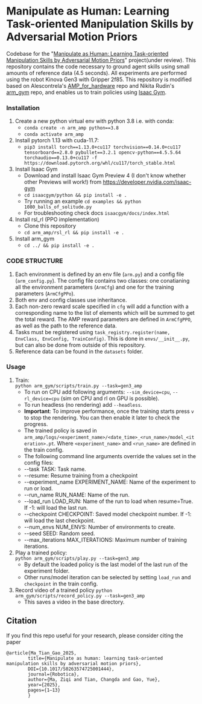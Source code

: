 # Manipulate as Human: Learning Task-oriented Manipulation Skills by Adversarial Motion Priors #

Codebase for the "[Manipulate as Human: Learning Task-oriented Manipulation Skills by Adversarial Motion Priors](https://www.cambridge.org/core/journals/robotica/article/manipulate-as-human-learning-taskoriented-manipulation-skills-by-adversarial-motion-priors/74AC9205DD0BB47D7905E4764B4E61F2)" project(under review). This repository contains the code necessary to ground agent skills using small amounts of reference data (4.5 seconds). All experiments are performed using the robot Kinova Gen3 with Gripper 2f85. This repository is modified based on Alescontrela's [AMP_for_hardware](https://github.com/Alescontrela/AMP_for_hardware) repo and Nikita Rudin's [arm_gym](https://github.com/leggedrobotics/arm_gym) repo, and enables us to train policies using [Isaac Gym](https://developer.nvidia.com/isaac-gym).


### Installation ###
1. Create a new python virtual env with python 3.8 i.e. with conda:
    - `conda create -n arm_amp python==3.8`
    - `conda activate arm_amp`
2. Install pytorch 1.13 with cuda-11.7:
    - `pip3 install torch==1.13.0+cu117 torchvision==0.14.0+cu117 tensorboard==2.8.0 pybullet==3.2.1 opencv-python==4.5.5.64 torchaudio==0.13.0+cu117 -f https://download.pytorch.org/whl/cu117/torch_stable.html`
3. Install Isaac Gym
   - Download and install Isaac Gym Preview 4 (I don't know whether other Previews will work!) from https://developer.nvidia.com/isaac-gym
   - `cd isaacgym/python && pip install -e .`
   - Try running an example `cd examples && python 1080_balls_of_solitude.py`
   - For troubleshooting check docs `isaacgym/docs/index.html`
4. Install rsl_rl (PPO implementation)
   - Clone this repository
   -  `cd arm_amp/rsl_rl && pip install -e .` 
5. Install arm_gym
   - `cd ../ && pip install -e .`

### CODE STRUCTURE ###
1. Each environment is defined by an env file (`arm.py`) and a config file (`arm_config.py`). The config file contains two classes: one conatianing all the environment parameters (`ArmCfg`) and one for the training parameters (`ArmCfgPPo`).  
2. Both env and config classes use inheritance.  
3. Each non-zero reward scale specified in `cfg` will add a function with a corresponding name to the list of elements which will be summed to get the total reward. The AMP reward parameters are defined in `ArmCfgPPO`, as well as the path to the reference data.
4. Tasks must be registered using `task_registry.register(name, EnvClass, EnvConfig, TrainConfig)`. This is done in `envs/__init__.py`, but can also be done from outside of this repository.
5. Reference data can be found in the `datasets` folder.

### Usage ###
1. Train:  
```python arm_gym/scripts/train.py --task=gen3_amp```
    -  To run on CPU add following arguments: `--sim_device=cpu`, `--rl_device=cpu` (sim on CPU and rl on GPU is possible).
    -  To run headless (no rendering) add `--headless`.
    - **Important**: To improve performance, once the training starts press `v` to stop the rendering. You can then enable it later to check the progress.
    - The trained policy is saved in `arm_amp/logs/<experiment_name>/<date_time>_<run_name>/model_<iteration>.pt`. Where `<experiment_name>` and `<run_name>` are defined in the train config.
    -  The following command line arguments override the values set in the config files:
     - --task TASK: Task name.
     - --resume:   Resume training from a checkpoint
     - --experiment_name EXPERIMENT_NAME: Name of the experiment to run or load.
     - --run_name RUN_NAME:  Name of the run.
     - --load_run LOAD_RUN:   Name of the run to load when resume=True. If -1: will load the last run.
     - --checkpoint CHECKPOINT:  Saved model checkpoint number. If -1: will load the last checkpoint.
     - --num_envs NUM_ENVS:  Number of environments to create.
     - --seed SEED:  Random seed.
     - --max_iterations MAX_ITERATIONS:  Maximum number of training iterations.
2. Play a trained policy:  
```python arm_gym/scripts/play.py --task=gen3_amp```
    - By default the loaded policy is the last model of the last run of the experiment folder.
    - Other runs/model iteration can be selected by setting `load_run` and `checkpoint` in the train config.
3. Record video of a trained policy
```python arm_gym/scripts/record_policy.py --task=gen3_amp```
    - This saves a video in the base directory.


## Citation

If you find this repo useful for your research, please consider citing the paper

```
@article{Ma_Tian_Gao_2025, 
        title={Manipulate as human: learning task-oriented manipulation skills by adversarial motion priors}, 
        DOI={10.1017/S0263574725001444}, 
        journal={Robotica}, 
        author={Ma, Ziqi and Tian, Changda and Gao, Yue}, 
        year={2025}, 
        pages={1–13}
        }
```